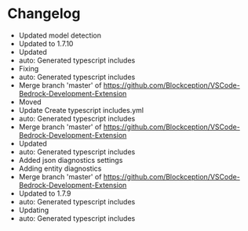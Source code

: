 # Changelog 
- Updated model detection
- Updated to 1.7.10
- Updated
- auto: Generated typescript includes
- Fixing
- auto: Generated typescript includes
- Merge branch 'master' of https://github.com/Blockception/VSCode-Bedrock-Development-Extension
- Moved
- Update Create typescript includes.yml
- auto: Generated typescript includes
- Merge branch 'master' of https://github.com/Blockception/VSCode-Bedrock-Development-Extension
- Updated
- auto: Generated typescript includes
- Added json diagnostics settings
- Adding entity diagnostics
- Merge branch 'master' of https://github.com/Blockception/VSCode-Bedrock-Development-Extension
- Updated to 1.7.9
- auto: Generated typescript includes
- Updating
- auto: Generated typescript includes